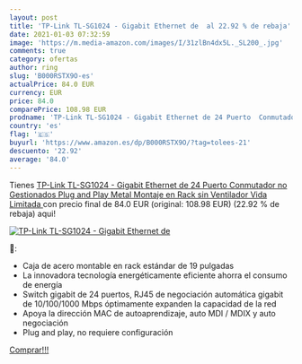 ```yaml
---
layout: post
title: 'TP-Link TL-SG1024 - Gigabit Ethernet de  al 22.92 % de rebaja'
date: 2021-01-03 07:32:59
image: 'https://m.media-amazon.com/images/I/31zlBn4dx5L._SL200_.jpg'
comments: true
category: ofertas
author: ring
slug: 'B000RSTX9O-es'
actualPrice: 84.0 EUR
currency: EUR
price: 84.0
comparePrice: 108.98 EUR
prodname: 'TP-Link TL-SG1024 - Gigabit Ethernet de 24 Puerto  Conmutador no Gestionados  Plug and Play  Metal  Montaje en Rack  sin Ventilador  Vida Limitada '
country: 'es'
flag: '🇪🇸'
buyurl: 'https://www.amazon.es/dp/B000RSTX9O/?tag=tolees-21'
descuento: '22.92'
average: '84.0'
---
```


Tienes [TP-Link TL-SG1024 - Gigabit Ethernet de 24 Puerto  Conmutador no Gestionados  Plug and Play  Metal  Montaje en Rack  sin Ventilador  Vida Limitada ](https://www.amazon.es/dp/B000RSTX9O/?tag=tolees-21) con precio final de  84.0 EUR (original: 108.98 EUR) (22.92 %  de rebaja) aqui!

[![TP-Link TL-SG1024 - Gigabit Ethernet de ](https://m.media-amazon.com/images/I/31zlBn4dx5L._SL200_.jpg)](https://www.amazon.es/dp/B000RSTX9O/?tag=tolees-21)

🔎:

- Caja de acero montable en rack estándar de 19 pulgadas
- La innovadora tecnología energéticamente eficiente ahorra el consumo de energía
- Switch gigabit de 24 puertos, RJ45 de negociación automática gigabit de 10/100/1000 Mbps óptimamente expanden la capacidad de la red
- Apoya la dirección MAC de autoaprendizaje, auto MDI / MDIX y auto negociación
- Plug and play, no requiere configuración

[Comprar!!!](https://www.amazon.es/dp/B000RSTX9O/?tag=tolees-21)
